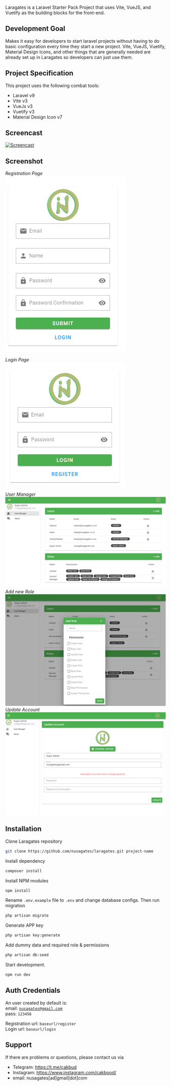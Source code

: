 <p>Laragates is a Laravel Starter Pack Project that uses Vite, VueJS, and Vuetify as the building blocks for the front-end.</p>

## Development Goal

Makes it easy for developers to start laravel projects without having to do basic configuration every time they start a
new project. Vite, VueJS, Vuetify, Material Design Icons, and other things that are generally needed are already set up
in Laragates so developers can just use them.

## Project Specification

This project uses the following combat tools:

- Laravel v9
- Vite v3
- VueJs v3
- Vuetify v3
- Material Design Icon v7

## Screencast

[![Screencast](http://img.youtube.com/vi/IcrqdpMc4LQ/0.jpg)](http://www.youtube.com/watch?v=IcrqdpMc4LQ "Laragates Demo")

## Screenshot
*Registration Page* <br>
![Screenshot_1](/public/assets/images/Screenshot_1.png?raw=true)

*Login Page*<br>
![Screenshot_2](/public/assets/images/Screenshot_2.png?raw=true)

*User Manager*<br>
![Screenshot_3](/public/assets/images/Screenshot_3.png?raw=true)
*Add new Role*<br>
![Screenshot_4](/public/assets/images/Screenshot_4.png?raw=true)
*Update Account*<br>
![Screenshot_5](/public/assets/images/Screenshot_5.png?raw=true)

## Installation

Clone Laragates repository

``` bash
git clone https://github.com/nusagates/laragates.git project-name
```

Install dependency

```bash
composer install
```

Install NPM modules

```bash
npm install
```

Rename ``.env.example`` file to ``.env`` and change database configs. Then run migration

```bash
php artisan migrate
```

Generate APP key

```bash
php artisan key:generate
```
Add dummy data and required role & permissions

```bash
php artisan db:seed
```
Start development.

```bash
npm run dev
```

## Auth Credentials
An user created by default is:<br>
email: <code>nusagates@gmail.com</code><br>
pass: <code>123456</code>

Registration url: <code>baseurl/register</code><br>
Login url: <code>baseurl/login</code><br>
## Support

If there are problems or questions, please contact us via

- Telegram: https://t.me/cakbud
- Instagram: https://www.instagram.com/cakbood/
- email: nusagates[ad]gmail[dot]com
